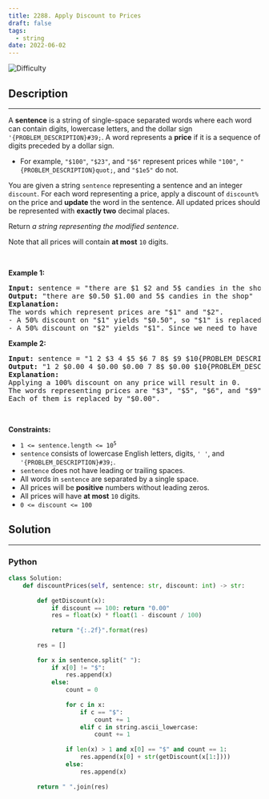 ```yaml
---
title: 2288. Apply Discount to Prices
draft: false
tags: 
  - string
date: 2022-06-02
---
```


![Difficulty](https://img.shields.io/badge/Difficulty-Medium-blue.svg)

## Description

---
<p>A <strong>sentence</strong> is a string of single-space separated words where each word can contain digits, lowercase letters, and the dollar sign <code>&#39;{PROBLEM_DESCRIPTION}#39;</code>. A word represents a <strong>price</strong> if it is a sequence of digits preceded by a dollar sign.</p>

<ul>
	<li>For example, <code>&quot;$100&quot;</code>, <code>&quot;$23&quot;</code>, and <code>&quot;$6&quot;</code> represent prices while <code>&quot;100&quot;</code>, <code>&quot;{PROBLEM_DESCRIPTION}quot;</code>, and <code>&quot;$1e5&quot;</code> do not.</li>
</ul>

<p>You are given a string <code>sentence</code> representing a sentence and an integer <code>discount</code>. For each word representing a price, apply a discount of <code>discount%</code> on the price and <strong>update</strong> the word in the sentence. All updated prices should be represented with <strong>exactly two</strong> decimal places.</p>

<p>Return <em>a string representing the modified sentence</em>.</p>

<p>Note that all prices will contain <strong>at most</strong> <code>10</code> digits.</p>

<p>&nbsp;</p>
<p><strong class="example">Example 1:</strong></p>

<pre>
<strong>Input:</strong> sentence = &quot;there are $1 $2 and 5$ candies in the shop&quot;, discount = 50
<strong>Output:</strong> &quot;there are $0.50 $1.00 and 5$ candies in the shop&quot;
<strong>Explanation:</strong> 
The words which represent prices are &quot;$1&quot; and &quot;$2&quot;. 
- A 50% discount on &quot;$1&quot; yields &quot;$0.50&quot;, so &quot;$1&quot; is replaced by &quot;$0.50&quot;.
- A 50% discount on &quot;$2&quot; yields &quot;$1&quot;. Since we need to have exactly 2 decimal places after a price, we replace &quot;$2&quot; with &quot;$1.00&quot;.
</pre>

<p><strong class="example">Example 2:</strong></p>

<pre>
<strong>Input:</strong> sentence = &quot;1 2 $3 4 $5 $6 7 8$ $9 $10{PROBLEM_DESCRIPTION}quot;, discount = 100
<strong>Output:</strong> &quot;1 2 $0.00 4 $0.00 $0.00 7 8$ $0.00 $10{PROBLEM_DESCRIPTION}quot;
<strong>Explanation:</strong> 
Applying a 100% discount on any price will result in 0.
The words representing prices are &quot;$3&quot;, &quot;$5&quot;, &quot;$6&quot;, and &quot;$9&quot;.
Each of them is replaced by &quot;$0.00&quot;.
</pre>

<p>&nbsp;</p>
<p><strong>Constraints:</strong></p>

<ul>
	<li><code>1 &lt;= sentence.length &lt;= 10<sup>5</sup></code></li>
	<li><code>sentence</code> consists of lowercase English letters, digits, <code>&#39; &#39;</code>, and <code>&#39;{PROBLEM_DESCRIPTION}#39;</code>.</li>
	<li><code>sentence</code> does not have leading or trailing spaces.</li>
	<li>All words in <code>sentence</code> are separated by a single space.</li>
	<li>All prices will be <strong>positive</strong> numbers without leading zeros.</li>
	<li>All prices will have <strong>at most</strong> <code>10</code> digits.</li>
	<li><code>0 &lt;= discount &lt;= 100</code></li>
</ul>


## Solution

---
### Python
``` py title='apply-discount-to-prices'
class Solution:
    def discountPrices(self, sentence: str, discount: int) -> str:
        
        def getDiscount(x):
            if discount == 100: return "0.00"
            res = float(x) * float(1 - discount / 100)
            
            return "{:.2f}".format(res)
        
        res = []
        
        for x in sentence.split(" "):
            if x[0] != "$":
                res.append(x)
            else:
                count = 0
                
                for c in x:
                    if c == "$":
                        count += 1
                    elif c in string.ascii_lowercase:
                        count += 1
                
                if len(x) > 1 and x[0] == "$" and count == 1:
                    res.append(x[0] + str(getDiscount(x[1:])))
                else:
                    res.append(x)
        
        return " ".join(res)

```

